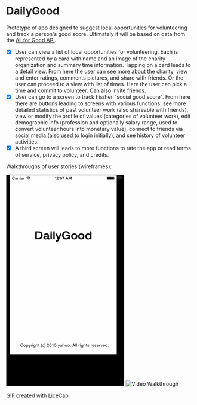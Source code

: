 # DailyGood

Prototype of app designed to suggest local opportunities for volunteering and track a person's good score. Ultimately it will be based on data from the [All for Good API](http://www.allforgood.org/use-our-api). 

 * [x] User can view a list of local opportunities for volunteering. Each is represented by a card with name and an image of the charity organization and summary time information. Tapping on a card leads to a detail view. From here the user can see more about the charity, view and enter ratings, comments pictures, and share with friends. Or the user can proceed to a view with list of times. Here the user can pick a time and commit to volunteer. Can also invite friends.
 * [x] User can go to a screen to track his/her "social good score". From here there are buttons leading to screens with various functions: see more detailed statistics of past volunteer work (also shareable with friends), view or modify the profile of values (categories of volunteer work), edit demographic info (profession and optionally salary range, used to convert volunteer hours into monetary value), connect to friends via social media (also used to login initially), and see history of volunteer activities.
 * [x] A third screen will leads to more functions to rate the app or read terms of service, privacy policy, and credits. 

Walkthroughs of user stories (wireframes):

![Video Walkthrough](walkthrough-wireframes1.gif)
![Video Walkthrough](walkthrough-wireframes2.gif)

GIF created with [LiceCap](http://www.cockos.com/licecap/)
